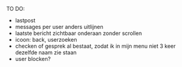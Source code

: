 TO DO:

- lastpost
- messages per user anders uitlijnen
- laatste bericht zichtbaar onderaan zonder scrollen
- icoon: back, userzoeken
- checken of gesprek al bestaat, zodat ik in mijn menu niet 3 keer dezelfde naam zie staan
- user blocken?